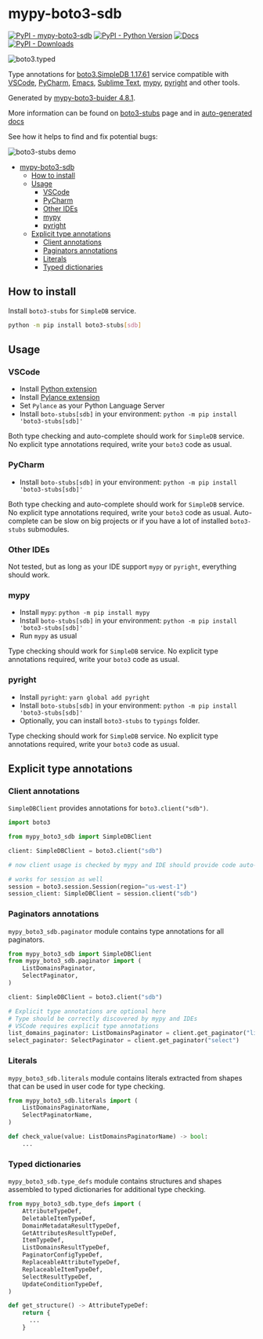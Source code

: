 # mypy-boto3-sdb

[![PyPI - mypy-boto3-sdb](https://img.shields.io/pypi/v/mypy-boto3-sdb.svg?color=blue)](https://pypi.org/project/mypy-boto3-sdb)
[![PyPI - Python Version](https://img.shields.io/pypi/pyversions/mypy-boto3-sdb.svg?color=blue)](https://pypi.org/project/mypy-boto3-sdb)
[![Docs](https://img.shields.io/readthedocs/mypy-boto3-builder.svg?color=blue)](https://mypy-boto3-builder.readthedocs.io/)
[![PyPI - Downloads](https://img.shields.io/pypi/dw/mypy-boto3-sdb?color=blue)](https://pypistats.org/packages/mypy-boto3-sdb)

![boto3.typed](https://github.com/vemel/mypy_boto3_builder/raw/master/logo.png)

Type annotations for
[boto3.SimpleDB 1.17.61](https://boto3.amazonaws.com/v1/documentation/api/1.17.61/reference/services/sdb.html#SimpleDB) service
compatible with
[VSCode](https://code.visualstudio.com/),
[PyCharm](https://www.jetbrains.com/pycharm/),
[Emacs](https://www.gnu.org/software/emacs/),
[Sublime Text](https://www.sublimetext.com/),
[mypy](https://github.com/python/mypy),
[pyright](https://github.com/microsoft/pyright)
and other tools.

Generated by [mypy-boto3-buider 4.8.1](https://github.com/vemel/mypy_boto3_builder).

More information can be found on [boto3-stubs](https://pypi.org/project/boto3-stubs/) page and in
[auto-generated docs](https://github.com/vemel/mypy_boto3_builder/service_docs/mypy_boto3_sdb/README.md)

See how it helps to find and fix potential bugs:

![boto3-stubs demo](https://github.com/vemel/mypy_boto3_builder/raw/master/demo.gif)

- [mypy-boto3-sdb](#mypy-boto3-sdb)
  - [How to install](#how-to-install)
  - [Usage](#usage)
    - [VSCode](#vscode)
    - [PyCharm](#pycharm)
    - [Other IDEs](#other-ides)
    - [mypy](#mypy)
    - [pyright](#pyright)
  - [Explicit type annotations](#explicit-type-annotations)
    - [Client annotations](#client-annotations)
    - [Paginators annotations](#paginators-annotations)
    - [Literals](#literals)
    - [Typed dictionaries](#typed-dictionaries)

## How to install

Install `boto3-stubs` for `SimpleDB` service.

```bash
python -m pip install boto3-stubs[sdb]
```

## Usage

### VSCode

- Install [Python extension](https://marketplace.visualstudio.com/items?itemName=ms-python.python)
- Install [Pylance extension](https://marketplace.visualstudio.com/items?itemName=ms-python.vscode-pylance)
- Set `Pylance` as your Python Language Server
- Install `boto-stubs[sdb]` in your environment: `python -m pip install 'boto3-stubs[sdb]'`

Both type checking and auto-complete should work for `SimpleDB` service.
No explicit type annotations required, write your `boto3` code as usual.

### PyCharm

- Install `boto-stubs[sdb]` in your environment: `python -m pip install 'boto3-stubs[sdb]'`

Both type checking and auto-complete should work for `SimpleDB` service.
No explicit type annotations required, write your `boto3` code as usual.
Auto-complete can be slow on big projects or if you have a lot of installed `boto3-stubs` submodules.

### Other IDEs

Not tested, but as long as your IDE support `mypy` or `pyright`, everything should work.

### mypy

- Install `mypy`: `python -m pip install mypy`
- Install `boto-stubs[sdb]` in your environment: `python -m pip install 'boto3-stubs[sdb]'`
- Run `mypy` as usual

Type checking should work for `SimpleDB` service.
No explicit type annotations required, write your `boto3` code as usual.

### pyright

- Install `pyright`: `yarn global add pyright`
- Install `boto-stubs[sdb]` in your environment: `python -m pip install 'boto3-stubs[sdb]'`
- Optionally, you can install `boto3-stubs` to `typings` folder.

Type checking should work for `SimpleDB` service.
No explicit type annotations required, write your `boto3` code as usual.

## Explicit type annotations

### Client annotations

`SimpleDBClient` provides annotations for `boto3.client("sdb")`.

```python
import boto3

from mypy_boto3_sdb import SimpleDBClient

client: SimpleDBClient = boto3.client("sdb")

# now client usage is checked by mypy and IDE should provide code auto-complete

# works for session as well
session = boto3.session.Session(region="us-west-1")
session_client: SimpleDBClient = session.client("sdb")
```

### Paginators annotations

`mypy_boto3_sdb.paginator` module contains type annotations for all paginators.

```python
from mypy_boto3_sdb import SimpleDBClient
from mypy_boto3_sdb.paginator import (
    ListDomainsPaginator,
    SelectPaginator,
)

client: SimpleDBClient = boto3.client("sdb")

# Explicit type annotations are optional here
# Type should be correctly discovered by mypy and IDEs
# VSCode requires explicit type annotations
list_domains_paginator: ListDomainsPaginator = client.get_paginator("list_domains")
select_paginator: SelectPaginator = client.get_paginator("select")
```







### Literals

`mypy_boto3_sdb.literals` module contains literals extracted from shapes
that can be used in user code for type checking.

```python
from mypy_boto3_sdb.literals import (
    ListDomainsPaginatorName,
    SelectPaginatorName,
)

def check_value(value: ListDomainsPaginatorName) -> bool:
    ...
```



### Typed dictionaries

`mypy_boto3_sdb.type_defs` module contains structures and shapes assembled
to typed dictionaries for additional type checking.

```python
from mypy_boto3_sdb.type_defs import (
    AttributeTypeDef,
    DeletableItemTypeDef,
    DomainMetadataResultTypeDef,
    GetAttributesResultTypeDef,
    ItemTypeDef,
    ListDomainsResultTypeDef,
    PaginatorConfigTypeDef,
    ReplaceableAttributeTypeDef,
    ReplaceableItemTypeDef,
    SelectResultTypeDef,
    UpdateConditionTypeDef,
)

def get_structure() -> AttributeTypeDef:
    return {
      ...
    }
```
